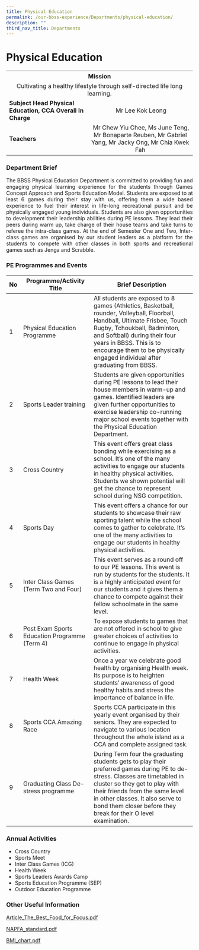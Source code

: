 ```yaml
---
title: Physical Education
permalink: /our-bbss-experience/Departments/physical-education/
description: ""
third_nav_title: Departments
---
```

# Physical Education

<div>
<table>
<tbody>
<tr>
<th style="text-align: center;" colspan="3">Mission</th>
</tr>
<tr>
<td style="text-align: center;" colspan="3">Cultivating a healthy lifestyle through self-directed life long learning.</td>
</tr>
<tr>
<td><strong>Subject Head Physical Education,&nbsp;</strong><strong>CCA Overall In Charge</strong></td>
<td style="text-align: center;" colspan="2">&nbsp;Mr Lee Kok Leong</td>
</tr>
<tr>
<td><strong>Teachers</strong></td>
<td style="text-align: center;" colspan="2">&nbsp;Mr Chew Yiu Chee, Ms June Teng, Mr Bonaparte Reuben, Mr Gabriel Yang, Mr Jacky Ong, Mr Chia Kwek Fah</td>
</tr>
</tbody>
</table>
</div>

### Department Brief

<p style="text-align: justify;">The BBSS Physical Education Department is committed to providing fun and engaging physical learning experience for the students through Games Concept Approach and Sports Education Model. Students are exposed to at least 6 games during their stay with us, offering them a wide based experience to fuel their interest in life-long recreational pursuit and be physically engaged young individuals. Students are also given opportunities to development their leadership abilities during PE lessons. They lead their peers during warm up, take charge of their house teams and take turns to referee the intra-class games. At the end of Semester One and Two, Inter-class games are organised by our student leaders as a platform for the students to compete with other classes in both sports and recreational games such as Jenga and Scrabble.</p>

### PE Programmes and Events

| No |            Programme/Activity Title           |                                           Brief Description                          |
|--|--------------|----------|
|  1 | Physical Education Programme                  | All students are exposed to 8 games (Athletics, Basketball, rounder, Volleyball, Floorball, Handball, Ultimate Frisbee, Touch Rugby, Tchoukball, Badminton, and Softball) during their four years in BBSS. This is to encourage them to be physically engaged individual after graduating from BBSS.  |
|  2 | Sports Leader training                        | Students are given opportunities during PE lessons to lead their house members in warm-up and games. Identified leaders are given further opportunities to exercise leadership co-running major school events together with the Physical Education Department.                                        |
|  3 | Cross Country                                 | This event offers great class bonding while exercising as a school. It’s one of the many activities to engage our students in healthy physical activities. Students we shown potential will get the chance to represent school during NSG competition.                                                |
|  4 | Sports Day                                    | This event offers a chance for our students to showcase their raw sporting talent while the school comes to gather to celebrate. It’s one of the many activities to engage our students in healthy physical activities.                                                                               |
|  5 | Inter Class Games (Term Two and Four)         | This event serves as a round off to our PE lessons. This event is run by students for the students. It is a highly anticipated event for our students and it gives them a chance to compete against their fellow schoolmate in the same level.                                                        |
|  6 | Post Exam Sports Education Programme (Term 4) | To expose students to games that are not offered in school to give greater choices of activities to continue to engage in physical activities.                                                                                                                                                        |
|  7 | Health Week                                   | Once a year we celebrate good health by organising Health week. Its purpose is to heighten students’ awareness of good healthy habits and stress the importance of balance in life.                                                                                                                   |
| 8  | Sports CCA Amazing Race                       | Sports CCA participate in this yearly event organised by their seniors. They are expected to navigate to various location throughout the whole island as a CCA and complete assigned task.                                                                                                            |
|  9 | Graduating Class De-stress programme          | During Term four the graduating students gets to play their preferred games during PE to de-stress. Classes are timetabled in cluster so they get to play with their friends from the same level in other classes. It also serve to bond them closer before they break for their O level examination. |


### Annual Activities

*   Cross Country
*   Sports Meet
*   Inter Class Games (ICG)
*   Health Week
*   Sports Leaders Awards Camp
*   Sports Education Programme (SEP)
*   Outdoor Education Programme

  

### Other Useful Information

[Article\_The\_Best\_Food\_for\_Focus.pdf](https://bukitbatoksec.moe.edu.sg/qql/slot/u537/Total%20Curriculum/Curricular%20Areas/PE/Article_The_Best_Food_for_Focus.pdf)  

[NAPFA\_standard.pdf](https://bukitbatoksec.moe.edu.sg/qql/slot/u537/Total%20Curriculum/Curricular%20Areas/PE/NAPFA_standard.pdf)  

[BMI\_chart.pdf](https://bukitbatoksec.moe.edu.sg/qql/slot/u537/Total%20Curriculum/Curricular%20Areas/PE/BMI_chart.pdf)